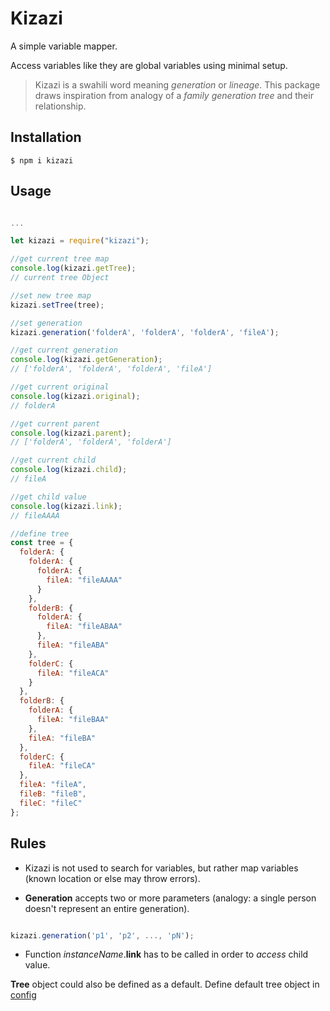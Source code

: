 # Kizazi

A simple variable mapper.

Access variables like they are global variables using minimal setup.

> Kizazi is a swahili word meaning _generation_ or _lineage_.
> This package draws inspiration from analogy of a _family generation tree_ and their relationship.

## Installation

```shell
$ npm i kizazi
```

## Usage

```js

...

let kizazi = require("kizazi");

//get current tree map
console.log(kizazi.getTree);
// current tree Object

//set new tree map
kizazi.setTree(tree);

//set generation
kizazi.generation('folderA', 'folderA', 'folderA', 'fileA');

//get current generation
console.log(kizazi.getGeneration);
// ['folderA', 'folderA', 'folderA', 'fileA']

//get current original
console.log(kizazi.original);
// folderA

//get current parent
console.log(kizazi.parent);
// ['folderA', 'folderA', 'folderA']

//get current child
console.log(kizazi.child);
// fileA

//get child value
console.log(kizazi.link);
// fileAAAA

```

```js
//define tree
const tree = {
  folderA: {
    folderA: {
      folderA: {
        fileA: "fileAAAA"
      }
    },
    folderB: {
      folderA: {
        fileA: "fileABAA"
      },
      fileA: "fileABA"
    },
    folderC: {
      fileA: "fileACA"
    }
  },
  folderB: {
    folderA: {
      fileA: "fileBAA"
    },
    fileA: "fileBA"
  },
  folderC: {
    fileA: "fileCA"
  },
  fileA: "fileA",
  fileB: "fileB",
  fileC: "fileC"
};
```

## Rules

- Kizazi is not used to search for variables, but rather map variables (known location or else may throw errors).

- **Generation** accepts two or more parameters (analogy: a single person doesn't represent an entire generation).

```js

kizazi.generation('p1', 'p2', ..., 'pN');

```

- Function _instanceName_.**link** has to be called in order to _access_ child value.

**Tree** object could also be defined as a default.
Define default tree object in [config](config.js "Default tree map object.")

